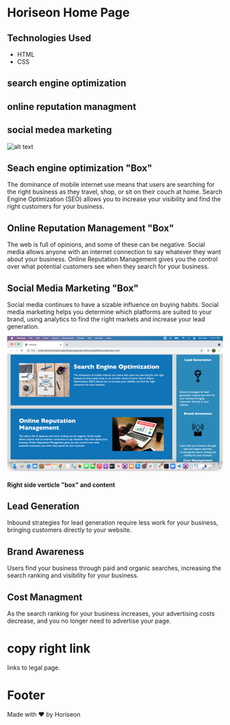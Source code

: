 # Horiseon Home Page

## Technologies Used
 * HTML
 * CSS


## search engine optimization

## online reputation managment

## social medea marketing

![alt text](./assets/images/screenshot.png)

## **Seach engine optimization "Box"**
 The dominance of mobile internet use means that users are searching for the right business as they travel, shop, or sit on their couch at home. Search Engine Optimization (SEO) allows you to increase your visibility and find the right customers for your business.

## Online Reputation Management "Box"
 The web is full of opinions, and some of these can be negative. Social media allows anyone with an internet connection to say whatever they want about your business. Online Reputation Management gives you the control over what potential customers see when they search for your business.


## Social Media Marketing "Box"
 Social media continues to have a sizable influence on buying habits. Social media marketing helps you determine which platforms are suited to your brand, using analytics to find the right markets and increase your lead generation.

![alt text](./assets/images/screenshot2.png) 


#### Right side verticle "box" and content

## Lead Generation
Inbound strategies for lead generation require less work for your business, bringing customers directly to your website.

## Brand Awareness
Users find your business through paid and organic searches, increasing the search ranking and visibility for your business.

## Cost Managment
As the search ranking for your business increases, your advertising costs decrease, and you no longer need to advertise your page.

# copy right link
links to legal page.

# Footer
Made with ❤️️ by Horiseon





 

